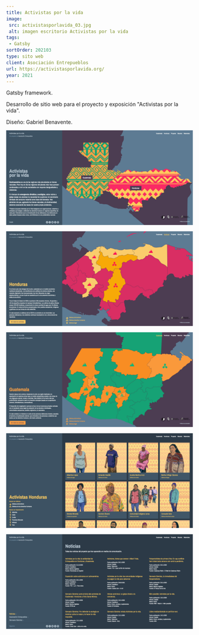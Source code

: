 ```yaml
---
title: Activistas por la vida
image:
 src: activistasporlavida_03.jpg
 alt: imagen escritorio Activistas por la vida
tags:
 - Gatsby
sortOrder: 202103
type: sito web
client: Asociación Entrepueblos
url: https://activistasporlavida.org/
year: 2021
---
```


Gatsby framework.

Desarrollo de sitio web para el proyecto y exposición "Activistas por la vida".

Diseño: Gabriel Benavente.

![pantalla inicio](../../assets/images-projects/activistasporlavida_01.jpg)

![pantalla mapa honduras](../../assets/images-projects/activistasporlavida_03.jpg)

![pantalla mapa guatemala](../../assets/images-projects/activistasporlavida_02.jpg)

![pantalla todos los activistas honduras](../../assets/images-projects/activistasporlavida_04.jpg)

![pantalla de noticias](../../assets/images-projects/activistasporlavida_05.jpg)